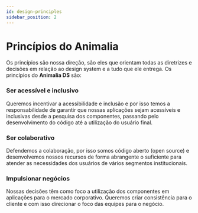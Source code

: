 ```yaml
---
id: design-principles
sidebar_position: 2
---
```


# Princípios do Animalia

Os princípios são nossa direção, são eles que orientam todas as diretrizes e decisões em relação ao design system e a tudo que ele entrega. Os princípios do **Animalia DS** são:

### **Ser acessível e inclusivo**

Queremos incentivar a acessibilidade e inclusão e por isso temos a responsabilidade de garantir que nossas aplicações sejam acessíveis e inclusivas desde a pesquisa dos componentes, passando pelo desenvolvimento do código até a utilização do usuário final.

### Ser colaborativo

Defendemos a colaboração, por isso somos código aberto (open source) e desenvolvemos nossos recursos de forma abrangente o suficiente para atender as necessidades dos usuários de vários segmentos institucionais.

### Impulsionar negócios

Nossas decisões têm como foco a utilização dos componentes em aplicações para o mercado corporativo. Queremos criar consistência para o cliente e com isso direcionar o foco das equipes para o negócio.
